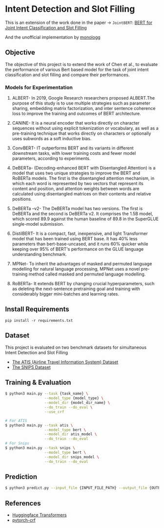 # Intent Detection and Slot Filling

This is an extension of the work done in the paper -> `JointBERT`: [BERT for Joint Intent Classification and Slot Filling](https://arxiv.org/abs/1902.10909) <br>

And the unofficial implementation by [monologg](https://github.com/monologg/JointBERT) <br>

## Objective
The objective of this project is to extend the work of Chen et al., to evaluate the performance of various Bert based model for the task of joint intent classification and slot filling and compare their performances.

### Models for Experimentation
 1. ALBERT- In 2019, Google Research researchers proposed ALBERT.The purpose of this study is to use multiple strategies such as parameter sharing, embedding matrix factorization, and inter sentence coherence loss to improve the training and outcomes of BERT architecture.

1. CANINE- It is a neural encoder that works directly on character sequences without using explicit tokenization or vocabulary, as well as a pre-training technique that works directly on characters or optionally uses subwords as a soft inductive bias.

1. ConvBERT- IT outperforms BERT and its variants in different downstream tasks, with lower training costs and fewer model parameters, according to experiments.

1. DeBERTa- (Decoding-enhanced BERT with Disentangled Attention) is a model that uses two unique strategies to improve the BERT and RoBERTa models. The first is the disentangled attention mechanism, in which each word is represented by two vectors that represent its content and position, and attention weights between words are calculated using disentangled matrices on their contents and relative positions.

1. DeBERTa –v2- The DeBERTa model has two versions. The first is DeBERTa and the second is DeBERTa v2. It comprises the 1.5B model, which scored 89.9 against the human baseline of 89.8 in the SuperGLUE single-model submission.

1. DistilBERT- It is a compact, fast, inexpensive, and light Transformer model that has been trained using BERT base. It has 40% less parameters than bert-base-uncased, and it runs 60% quicker while keeping over 95% of BERT's performance on the GLUE language understanding benchmark.

1. MPNet- To inherit the advantages of masked and permuted language modelling for natural language processing, MPNet uses a novel pre-training method called masked and permuted language modelling. 

1. RoBERTa- It extends BERT by changing crucial hyperparameters, such as deleting the next-sentence pretraining goal and training with considerably bigger mini-batches and learning rates.

## Install Requirements
```
pip install -r requirements.txt
```

## Dataset
This project is evaluated on two benchmark datasets for simultaneous Intent Detection and Slot Filling
- [The ATIS (Airline Travel Information System) Dataset](https://github.com/howl-anderson/ATIS_dataset/blob/master/README.en-US.md)
- [The SNIPS Dataset](https://github.com/sonos/nlu-benchmark) 


## Training & Evaluation

```bash
$ python3 main.py --task {task_name} \
                  --model_type {model_type} \
                  --model_dir {model_dir_name} \
                  --do_train --do_eval \
                  --use_crf

# For ATIS
$ python3 main.py --task atis \
                  --model_type bert \
                  --model_dir atis_model \
                  --do_train --do_eval
# For Snips
$ python3 main.py --task snips \
                  --model_type bert \
                  --model_dir snips_model \
                  --do_train --do_eval
```

## Prediction

```bash
$ python3 predict.py --input_file {INPUT_FILE_PATH} --output_file {OUTPUT_FILE_PATH} --model_dir {SAVED_CKPT_PATH}
```


## References

- [Huggingface Transformers](https://github.com/huggingface/transformers)
- [pytorch-crf](https://github.com/kmkurn/pytorch-crf)
